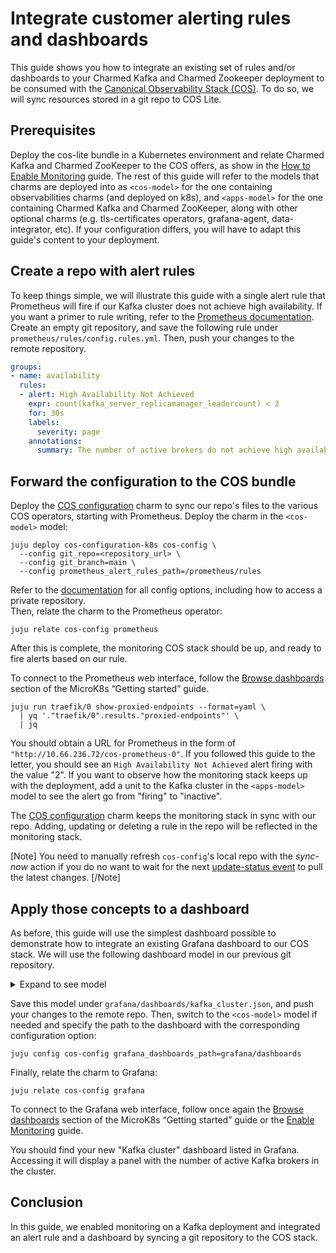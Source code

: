 # Integrate customer alerting rules and dashboards

This guide shows you how to integrate an existing set of rules and/or dashboards to your Charmed Kafka and Charmed Zookeeper deployment to be consumed with the [Canonical Observability Stack (COS)](https://charmhub.io/topics/canonical-observability-stack).
To do so, we will sync resources stored in a git repo to COS Lite.

## Prerequisites

Deploy the cos-lite bundle in a Kubernetes environment and relate Charmed Kafka and Charmed ZooKeeper to the COS offers, as show in the [How to Enable Monitoring](/t/charmed-kafka-documentation-how-to-enable-monitoring/10283) guide.
The rest of this guide will refer to the models that charms are deployed into as `<cos-model>` for the one containing observabilities charms (and deployed on k8s), and `<apps-model>` for the one containing Charmed Kafka and Charmed ZooKeeper, along with other optional charms (e.g. tls-certificates operators, grafana-agent, data-integrator, etc).
If your configuration differs, you will have to adapt this guide's content to your deployment.

## Create a repo with alert rules

To keep things simple, we will illustrate this guide with a single alert rule that Prometheus will fire if our Kafka cluster does not achieve high availability.
If you want a primer to rule writing, refer to the [Prometheus documentation](https://prometheus.io/docs/prometheus/latest/configuration/alerting_rules/).  
Create an empty git repository, and save the following rule under `prometheus/rules/config.rules.yml`.
Then, push your changes to the remote repository.

```yaml
groups:
- name: availability
  rules:
  - alert: High Availability Not Achieved
    expr: count(kafka_server_replicamanager_leadercount) < 3
    for: 30s
    labels:
      severity: page
    annotations:
      summary: The number of active brokers do not achieve high availability
```


## Forward the configuration to the COS bundle

Deploy the [COS configuration](https://charmhub.io/cos-configuration-k8s) charm to sync our repo's files to the various COS operators, starting with Prometheus.
Deploy the charm in the `<cos-model>` model:

```shell
juju deploy cos-configuration-k8s cos-config \
  --config git_repo=<repository_url> \
  --config git_branch=main \
  --config prometheus_alert_rules_path=/prometheus/rules
```

Refer to the [documentation](https://charmhub.io/cos-configuration-k8s/configure) for all config options, including how to access a private repository.  
Then, relate the charm to the Prometheus operator:

```shell
juju relate cos-config prometheus
```

After this is complete, the monitoring COS stack should be up, and ready to fire alerts based on our rule.

To connect to the Prometheus web interface, follow the [Browse dashboards](https://charmhub.io/topics/canonical-observability-stack/tutorials/install-microk8s#heading--browse-dashboards) section of the MicroK8s “Getting started” guide.

```shell
juju run traefik/0 show-proxied-endpoints --format=yaml \
  | yq '."traefik/0".results."proxied-endpoints"' \
  | jq
```

You should obtain a URL for Prometheus in the form of `"http://10.66.236.72/cos-prometheus-0"`.
If you followed this guide to the letter, you should see an `High Availability Not Achieved` alert firing with the value "2".
If you want to observe how the monitoring stack keeps up with the deployment, add a unit to the Kafka cluster in the `<apps-model>` model to see the alert go from "firing" to "inactive".


The [COS configuration](https://charmhub.io/cos-configuration-k8s) charm keeps the monitoring stack in sync with our repo.
Adding, updating or deleting a rule in the repo will be reflected in the monitoring stack.

[Note]
You need to manually refresh `cos-config`'s local repo with the *sync-now* action if you do no want to wait for the next [update-status event](/t/event-update-status/6484) to pull the latest changes.
[/Note]

## Apply those concepts to a dashboard

As before, this guide will use the simplest dashboard possible to demonstrate how to integrate an existing Grafana dashboard to our COS stack. We will use the following dashboard model in our previous git repository.

<details><summary>Expand to see model</summary>

```json
{
  "annotations": {
    "list": [
      {
        "builtIn": 1,
        "datasource": {
          "type": "grafana",
          "uid": "-- Grafana --"
        },
        "enable": true,
        "hide": true,
        "iconColor": "rgba(0, 211, 255, 1)",
        "name": "Annotations & Alerts",
        "type": "dashboard"
      }
    ]
  },
  "editable": true,
  "fiscalYearStartMonth": 0,
  "graphTooltip": 0,
  "id": 10,
  "links": [],
  "liveNow": false,
  "panels": [
    {
      "datasource": {
        "type": "prometheus",
        "uid": "${prometheusds}"
      },
      "fieldConfig": {
        "defaults": {
          "mappings": [],
          "thresholds": {
            "mode": "absolute",
            "steps": [
              {
                "color": "red",
                "value": null
              },
              {
                "color": "green",
                "value": 3
              }
            ]
          },
          "unit": "short"
        },
        "overrides": []
      },
      "gridPos": {
        "h": 7,
        "w": 9,
        "x": 0,
        "y": 0
      },
      "id": 1,
      "options": {
        "colorMode": "background",
        "graphMode": "none",
        "justifyMode": "auto",
        "orientation": "auto",
        "reduceOptions": {
          "calcs": [
            "lastNotNull"
          ],
          "fields": "",
          "values": false
        },
        "textMode": "auto"
      },
      "pluginVersion": "9.5.3",
      "targets": [
        {
          "datasource": {
            "type": "prometheus",
            "uid": "${prometheusds}"
          },
          "editorMode": "code",
          "expr": "count(kafka_server_replicamanager_leadercount)",
          "legendFormat": "__auto",
          "range": true,
          "refId": "A"
        }
      ],
      "title": "# Number of active brokers",
      "type": "stat"
    }
  ],
  "refresh": "",
  "schemaVersion": 38,
  "style": "dark",
  "tags": [],
  "templating": {
    "list": []
  },
  "time": {
    "from": "now-6h",
    "to": "now"
  },
  "timepicker": {},
  "timezone": "",
  "title": "Kafka cluster",
  "uid": "d05ae829-3279-4af5-99df-de8b9b32fc10",
  "version": 3,
  "weekStart": ""
}
```

</details>

Save this model under `grafana/dashboards/kafka_cluster.json`, and push your changes to the remote repo.
Then, switch to the `<cos-model>` model if needed and specify the path to the dashboard with the corresponding configuration option:

```
juju config cos-config grafana_dashboards_path=grafana/dashboards
```

Finally, relate the charm to Grafana:

```
juju relate cos-config grafana
```


To connect to the Grafana web interface, follow once again the [Browse dashboards](https://charmhub.io/topics/canonical-observability-stack/tutorials/install-microk8s#heading--browse-dashboards) section of the MicroK8s “Getting started” guide or the [Enable Monitoring](/t/charmed-kafka-documentation-how-to-enable-monitoring/10283) guide.

You should find your new "Kafka cluster" dashboard listed in Grafana.
Accessing it will display a panel with the number of active Kafka brokers in the cluster.

## Conclusion

In this guide, we enabled monitoring on a Kafka deployment and integrated an alert rule and a dashboard by syncing a git repository to the COS stack.
